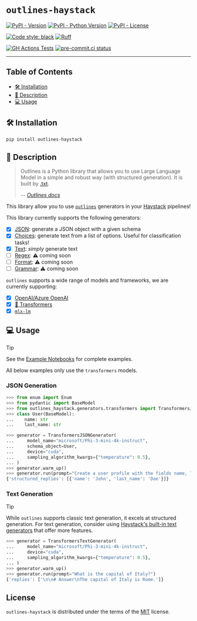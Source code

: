 # `outlines-haystack`

[![PyPI - Version](https://img.shields.io/pypi/v/outlines-haystack.svg)](https://pypi.org/project/outlines-haystack)
[![PyPI - Python Version](https://img.shields.io/pypi/pyversions/outlines-haystack.svg?logo=python&logoColor=white)](https://pypi.org/project/outlines-haystack)
[![PyPI - License](https://img.shields.io/pypi/l/outlines-haystack)](https://pypi.org/project/outlines-haystack)


[![Code style: black](https://img.shields.io/badge/code%20style-black-000000.svg)](https://github.com/psf/black)
[![Ruff](https://img.shields.io/endpoint?url=https://raw.githubusercontent.com/astral-sh/ruff/main/assets/badge/v2.json)](https://github.com/astral-sh/ruff)

[![GH Actions Tests](https://github.com/EdAbati/outlines-haystack/actions/workflows/test.yml/badge.svg)](https://github.com/EdAbati/outlines-haystack/actions/workflows/test.yml)
[![pre-commit.ci status](https://results.pre-commit.ci/badge/github/EdAbati/outlines-haystack/main.svg)](https://results.pre-commit.ci/latest/github/EdAbati/outlines-haystack/main)

-----

## Table of Contents

- [🛠️ Installation](#installation)
- [📃 Description](#description)
- [💻 Usage](#usage)

## 🛠️ Installation

```console
pip install outlines-haystack
```

## 📃 Description

> Outlines is a Python library that allows you to use Large Language Model in a simple and robust way (with structured generation).  It is built by [.txt](https://dottxt.co).
>
> -- <cite>[Outlines docs](https://dottxt-ai.github.io/outlines/latest/welcome/)</cite>

This library allow you to use [`outlines`](https://dottxt-ai.github.io/outlines/latest/) generators in your [Haystack](https://haystack.deepset.ai) pipelines!

This library currently supports the following generators:
- [x] [JSON](https://dottxt-ai.github.io/outlines/latest/reference/generation/json/): generate a JSON object with a given schema
- [x] [Choices](https://dottxt-ai.github.io/outlines/latest/reference/generation/choices/): generate text from a list of options. Useful for classification tasks!
- [x] [Text](https://dottxt-ai.github.io/outlines/latest/reference/text/): _simply_ generate text
- [ ] [Regex](https://dottxt-ai.github.io/outlines/latest/reference/generation/regex/): ⚠️ coming soon
- [ ] [Format](https://dottxt-ai.github.io/outlines/latest/reference/generation/format/): ⚠️ coming soon
- [ ] [Grammar](https://dottxt-ai.github.io/outlines/latest/reference/generation/cfg/): ⚠️ coming soon

`outlines` supports a wide range of models and frameworks, we are currently supporting:
- [x] [OpenAI/Azure OpenAI](https://dottxt-ai.github.io/outlines/latest/reference/models/openai/)
- [x] [🤗 Transformers](https://dottxt-ai.github.io/outlines/latest/reference/models/transformers/)
- [x] [`mlx-lm`](https://dottxt-ai.github.io/outlines/latest/reference/models/mlxlm/)

## 💻 Usage

> [!TIP]
> See the [Example Notebooks](./notebooks) for complete examples.
>
> All below examples only use the `transformers` models.

### JSON Generation

```python
>>> from enum import Enum
>>> from pydantic import BaseModel
>>> from outlines_haystack.generators.transformers import TransformersJSONGenerator
>>> class User(BaseModel):
...    name: str
...    last_name: str

>>> generator = TransformersJSONGenerator(
...     model_name="microsoft/Phi-3-mini-4k-instruct",
...     schema_object=User,
...     device="cuda",
...     sampling_algorithm_kwargs={"temperature": 0.5},
... )
>>> generator.warm_up()
>>> generator.run(prompt="Create a user profile with the fields name, last_name")
{'structured_replies': [{'name': 'John', 'last_name': 'Doe'}]}
```

### Text Generation

> [!TIP]
> While `outlines` supports classic text generation, it excels at structured generation.
> For text generation, consider using [Haystack's built-in text generators](https://docs.haystack.deepset.ai/docs/generators) that offer more features.

```python
>>> generator = TransformersTextGenerator(
...     model_name="microsoft/Phi-3-mini-4k-instruct",
...     device="cuda",
...     sampling_algorithm_kwargs={"temperature": 0.5},
... )
>>> generator.warm_up()
>>> generator.run(prompt="What is the capital of Italy?")
{'replies': ['\n\n# Answer\nThe capital of Italy is Rome.']}
```

## License

`outlines-haystack` is distributed under the terms of the [MIT](https://spdx.org/licenses/MIT.html) license.
